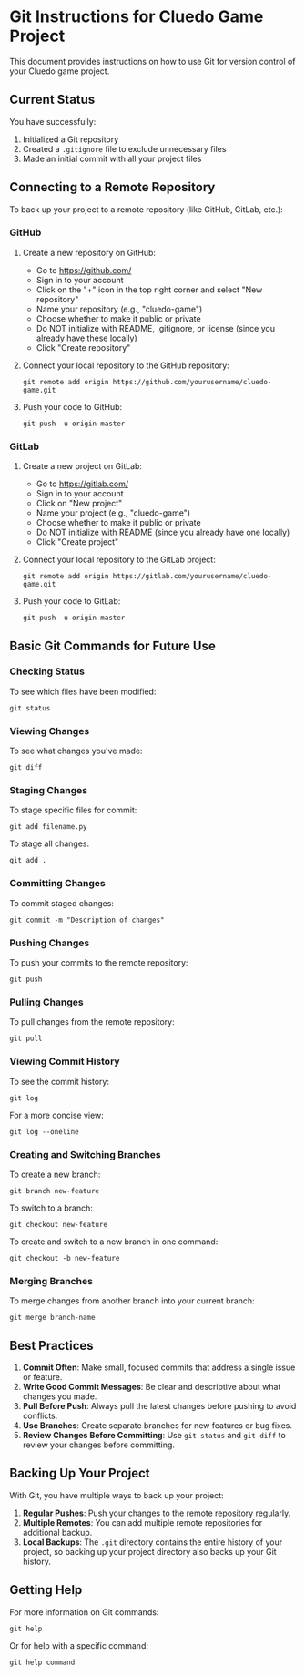 # Git Instructions for Cluedo Game Project

This document provides instructions on how to use Git for version control of your Cluedo game project.

## Current Status

You have successfully:
1. Initialized a Git repository
2. Created a `.gitignore` file to exclude unnecessary files
3. Made an initial commit with all your project files

## Connecting to a Remote Repository

To back up your project to a remote repository (like GitHub, GitLab, etc.):

### GitHub

1. Create a new repository on GitHub:
   - Go to https://github.com/
   - Sign in to your account
   - Click on the "+" icon in the top right corner and select "New repository"
   - Name your repository (e.g., "cluedo-game")
   - Choose whether to make it public or private
   - Do NOT initialize with README, .gitignore, or license (since you already have these locally)
   - Click "Create repository"

2. Connect your local repository to the GitHub repository:
   ```
   git remote add origin https://github.com/yourusername/cluedo-game.git
   ```

3. Push your code to GitHub:
   ```
   git push -u origin master
   ```

### GitLab

1. Create a new project on GitLab:
   - Go to https://gitlab.com/
   - Sign in to your account
   - Click on "New project"
   - Name your project (e.g., "cluedo-game")
   - Choose whether to make it public or private
   - Do NOT initialize with README (since you already have one locally)
   - Click "Create project"

2. Connect your local repository to the GitLab project:
   ```
   git remote add origin https://gitlab.com/yourusername/cluedo-game.git
   ```

3. Push your code to GitLab:
   ```
   git push -u origin master
   ```

## Basic Git Commands for Future Use

### Checking Status

To see which files have been modified:
```
git status
```

### Viewing Changes

To see what changes you've made:
```
git diff
```

### Staging Changes

To stage specific files for commit:
```
git add filename.py
```

To stage all changes:
```
git add .
```

### Committing Changes

To commit staged changes:
```
git commit -m "Description of changes"
```

### Pushing Changes

To push your commits to the remote repository:
```
git push
```

### Pulling Changes

To pull changes from the remote repository:
```
git pull
```

### Viewing Commit History

To see the commit history:
```
git log
```

For a more concise view:
```
git log --oneline
```

### Creating and Switching Branches

To create a new branch:
```
git branch new-feature
```

To switch to a branch:
```
git checkout new-feature
```

To create and switch to a new branch in one command:
```
git checkout -b new-feature
```

### Merging Branches

To merge changes from another branch into your current branch:
```
git merge branch-name
```

## Best Practices

1. **Commit Often**: Make small, focused commits that address a single issue or feature.
2. **Write Good Commit Messages**: Be clear and descriptive about what changes you made.
3. **Pull Before Push**: Always pull the latest changes before pushing to avoid conflicts.
4. **Use Branches**: Create separate branches for new features or bug fixes.
5. **Review Changes Before Committing**: Use `git status` and `git diff` to review your changes before committing.

## Backing Up Your Project

With Git, you have multiple ways to back up your project:

1. **Regular Pushes**: Push your changes to the remote repository regularly.
2. **Multiple Remotes**: You can add multiple remote repositories for additional backup.
3. **Local Backups**: The `.git` directory contains the entire history of your project, so backing up your project directory also backs up your Git history.

## Getting Help

For more information on Git commands:
```
git help
```

Or for help with a specific command:
```
git help command
```